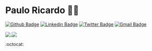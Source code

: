# Paulo Ricardo :man_technologist:

[![Github Badge](https://img.shields.io/badge/-Github-000?style=flat-square&logo=Github&logoColor=white&link=https://github.com/paulo0899)](https://github.com/paulo0899)
[![Linkedin Badge](https://img.shields.io/badge/-LinkedIn-blue?style=flat-square&logo=Linkedin&logoColor=white&link=https://www.linkedin.com/in/paulo0899/)](https://www.linkedin.com/in/paulo0899/)
[![Twitter Badge](https://img.shields.io/badge/-Twitter-1ca0f1?style=flat-square&labelColor=1ca0f1&logo=twitter&logoColor=white&link=https://twitter.com/paulo0899)](https://twitter.com/paulo0899)
[![Gmail Badge](https://img.shields.io/badge/-Gmail-0A66C2?style=flat-square&logo=Gmail&logoColor=red&link=mailto:paulo0899@gmail.com)](mailto:paulo0899@gmail.com)

<p align="justify">
  <a href="https://github.com/anuraghazra/github-readme-stats">
  <img align="center" src="https://github-readme-stats.vercel.app/api?username=paulo0899&show_icons=true&count_private=true&theme=radical&hide=issues" />
</a>
  <a href="https://github.com/anuraghazra/github-readme-stats">
  <img align="center" src="https://github-readme-stats.vercel.app/api/top-langs/?username=paulo0899&layout=compact&theme=radical" />
</a>
</p>
<!--> :octocat:

